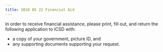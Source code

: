```yaml
---
title: 2018 05 22 Financial Aid
---
```


In order to receive financial assistance, please print, fill out, and return the following application to ICSD with:  
* a copy of your government, picture ID, and  
* any supporting documents supporting your request.




